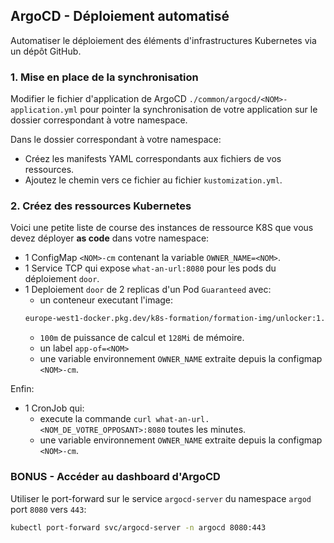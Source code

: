 ## ArgoCD - Déploiement automatisé

Automatiser le déploiement des éléments d'infrastructures Kubernetes via un dépôt GitHub.

### 1. Mise en place de la synchronisation

Modifier le fichier d'application de ArgoCD `./common/argocd/<NOM>-application.yml` pour pointer la synchronisation de
votre application sur le dossier correspondant à votre namespace.

Dans le dossier correspondant à votre namespace:
* Créez les manifests YAML correspondants aux fichiers de vos ressources.
* Ajoutez le chemin vers ce fichier au fichier `kustomization.yml`.

### 2. Créez des ressources Kubernetes

Voici une petite liste de course des instances de ressource K8S que vous devez déployer **as code** dans votre namespace:
* 1 ConfigMap `<NOM>-cm` contenant la variable `OWNER_NAME=<NOM>`.
* 1 Service TCP qui expose `what-an-url:8080` pour les pods du déploiement `door`.
* 1 Deploiement `door` de 2 replicas d'un Pod `Guaranteed` avec:
  *  un conteneur executant l'image:
  ```sh
  europe-west1-docker.pkg.dev/k8s-formation/formation-img/unlocker:1.3
  ```
  *  `100m` de puissance de calcul et `128Mi` de mémoire.
  *  un label `app-of=<NOM>`
  *  une variable environnement `OWNER_NAME` extraite depuis la configmap `<NOM>-cm`.

Enfin:
* 1 CronJob qui:
  * execute la commande `curl what-an-url.<NOM_DE_VOTRE_OPPOSANT>:8080` toutes les minutes.
  * une variable environnement `OWNER_NAME` extraite depuis la configmap `<NOM>-cm`.

### BONUS - Accéder au dashboard d'ArgoCD

Utiliser le port-forward sur le service `argocd-server` du namespace `argod` port `8080` vers `443`:
```sh
kubectl port-forward svc/argocd-server -n argocd 8080:443
```

